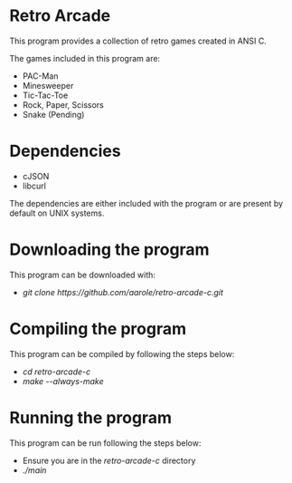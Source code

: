# Retro Arcade

This program provides a collection of retro games created in ANSI C.

The games included in this program are:
<ul>
  <li>PAC-Man</li>
  <li>Minesweeper</li>
  <li>Tic-Tac-Toe</li>
  <li>Rock, Paper, Scissors</li>
  <li>Snake (Pending)</li>
</ul>

# Dependencies
<ul>
  <li>cJSON</li>
  <li>libcurl</li>
</ul>
The dependencies are either included with the program or are present by default on UNIX systems. 

# Downloading the program
This program can be downloaded with:
<ul>
  <li><i>git clone https://github.com/aarole/retro-arcade-c.git</i></li>
</ul>

# Compiling the program
This program can be compiled by following the steps below:
<ul>
  <li><i>cd retro-arcade-c</i></li>
  <li><i>make --always-make</i></li>
</ul>

# Running the program
This program can be run following the steps below:
<ul>
  <li>Ensure you are in the <i>retro-arcade-c</i> directory</li>
  <li><i>./main<i></li>
</ul>
